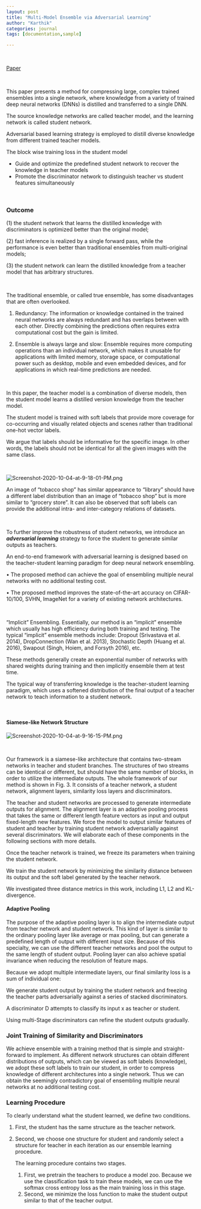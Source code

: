 ```yaml
---
layout: post
title: "Multi-Model Ensemble via Adversarial Learning"
author: "Karthik"
categories: journal
tags: [documentation,sample]

---
```





<br>

[Paper](https://arxiv.org/pdf/1812.02425.pdf)

<br>

This paper presents a method for compressing large, complex trained ensembles into a single network, where knowledge from a variety of trained deep neural networks (DNNs) is distilled and transferred to a single DNN. 

The source knowledge networks are called teacher model, and the learning network is called student network.

Adversarial based learning strategy is employed to distill diverse knowledge from different trained teacher models.

The block wise training loss in the student model

- Guide and optimize the predefined student network to recover the knowledge in teacher models
- Promote the discriminator network to distinguish teacher vs student features simultaneously



<br>

### Outcome

(1) the student network that learns the distilled knowledge with discriminators is optimized better than the original model; 

(2) fast inference is realized by a single forward pass, while the performance is even better than traditional ensembles from multi-original models; 

(3) the student network can learn the distilled knowledge from a teacher model that has arbitrary structures.



<br>

The traditional ensemble, or called true ensemble, has some disadvantages that are often overlooked. 

1) Redundancy: The information or knowledge contained in the trained neural networks are always redundant and has overlaps between with each other. Directly combining the predictions often requires extra computational cost but the gain is limited. 

2) Ensemble is always large and slow: Ensemble requires more computing operations than an individual network, which makes it unusable for applications with limited memory, storage space, or computational power such as desktop, mobile and even embedded devices, and for applications in which real-time predictions are needed.



<br>

In this paper, the teacher model is a combination of diverse models, then the student model learns a distilled version knowledge from the teacher model. 

The student model is trained with soft labels that provide more coverage for co-occurring and visually related objects and scenes rather than traditional one-hot vector labels. 

We argue that labels should be informative for the specific image. In other words, the labels should not be identical for all the given images with the same class.



<br>

![Screenshot-2020-10-04-at-9-18-01-PM.png](https://i.postimg.cc/VvSPp0dn/Screenshot-2020-10-04-at-9-18-01-PM.png)

An image of “tobacco shop” has similar appearance to “library” should have a different label distribution than an image of “tobacco shop” but is more similar to “grocery store”. It can also be observed that soft labels can provide the additional intra- and inter-category relations of datasets.

<br>


To further improve the robustness of student networks, we introduce an ***adversarial learning*** strategy to force the student to generate similar outputs as teachers.



An end-to-end framework with adversarial learning is designed based on the teacher-student learning paradigm for deep neural network ensembling.

• The proposed method can achieve the goal of ensembling multiple neural networks with no additional testing cost. 

• The proposed method improves the state-of-the-art accuracy on CIFAR-10/100, SVHN, ImageNet for a variety of existing network architectures.



<br>

“Implicit” Ensembling. Essentially, our method is an “implicit” ensemble which usually has high efficiency during both training and testing. The typical “implicit” ensemble methods include: Dropout (Srivastava et al. 2014), DropConnection (Wan et al. 2013), Stochastic Depth (Huang et al. 2016), Swapout (Singh, Hoiem, and Forsyth 2016), etc.

These methods generally create an exponential number of networks with shared weights during training and then implicitly ensemble them at test time. 



The typical way of transferring knowledge is the teacher-student learning paradigm, which uses a softened distribution of the final output of a teacher network to teach information to a student network.



<br>

#### Siamese-like Network Structure 



![Screenshot-2020-10-04-at-9-16-15-PM.png](https://i.postimg.cc/59pHMhjt/Screenshot-2020-10-04-at-9-16-15-PM.png)



<br>

Our framework is a siamese-like architecture that contains two-stream networks in teacher and student branches. The structures of two streams can be identical or different, but should have the same number of blocks, in order to utilize the intermediate outputs. The whole framework of our method is shown in Fig. 3. It consists of a teacher network, a student network, alignment layers, similarity loss layers and discriminators. 

The teacher and student networks are processed to generate intermediate outputs for alignment. The alignment layer is an adaptive pooling process that takes the same or different length feature vectors as input and output fixed-length new features. We force the model to output similar features of student and teacher by training student network adversarially against several discriminators. We will elaborate each of these components in the following sections with more details.

Once the teacher network is trained, we freeze its parameters when training the student network.

We train the student network by minimizing the similarity distance between its output and the soft label generated by the teacher network. 

We investigated three distance metrics in this work, including L1, L2 and KL-divergence. 

#### Adaptive Pooling 
The purpose of the adaptive pooling layer is to align the intermediate output from teacher network and student network. This kind of layer is similar to the ordinary pooling layer like average or max pooling, but can generate a predefined length of output with different input size. Because of this specialty, we can use the different teacher networks and pool the output to the same length of student output. Pooling layer can also achieve spatial invariance when reducing the resolution of feature maps.

Because we adopt multiple intermediate layers, our final similarity loss is a sum of individual one:

We generate student output by training the student network and freezing the teacher parts adversarially against a series of stacked discriminators.

A discriminator D attempts to classify its input x as teacher or student.

Using multi-Stage discriminators can refine the student outputs gradually.



### Joint Training of Similarity and Discriminators

We achieve ensemble with a training method that is simple and straight-forward to implement. As different network structures can obtain different distributions of outputs, which can be viewed as soft labels (knowledge), we adopt these soft labels to train our student, in order to compress knowledge of different architectures into a single network. Thus we can obtain the seemingly contradictory goal of ensembling multiple neural networks at no additional testing cost.





### Learning Procedure

To clearly understand what the student learned, we define two conditions. 

1. First, the student has the same structure as the teacher network. 

2. Second, we choose one structure for student and randomly select a structure for teacher in each iteration as our ensemble learning procedure. 

   

   The learning procedure contains two stages. 

   1. First, we pretrain the teachers to produce a model zoo. Because we use the classification task to train these models, we can use the softmax cross entropy loss as the main training loss in this stage. 
   2. Second, we minimize the loss function to make the student output similar to that of the teacher output.

















